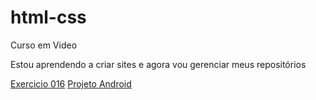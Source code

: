 # html-css
 Curso em Video

 Estou aprendendo a criar sites e agora vou gerenciar meus repositórios

<a href="https://rayanegarcia.github.io/html-css/Exerc%C3%ADcios/ex016/cor01.html">Exercicio 016</a>
<a href="https://github.com/rayanegarcia/projeto-android.git">Projeto Android</a>
